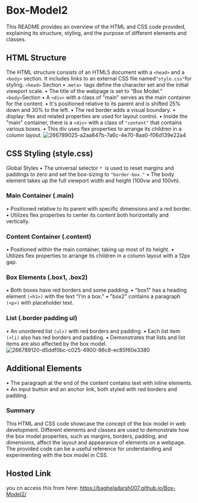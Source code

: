 # Box-Model2
This README provides an overview of the HTML and CSS code provided, explaining its structure, styling, and the purpose of different elements and classes.
## HTML Structure
The HTML structure consists of an HTML5 document with a `<head>` and a `<body>` section. It includes links to an external CSS file named` "style.css" `for styling.
`<head>` Section
• .`meta> `tags define the character set and the initial viewport scale.
• The title of the webpage is set to "Box Model."
`<body>`Section
• A `<div>` with a class of "main" serves as the main container for the content.
• It's positioned relative to its parent and is shifted 25% down and 30% to the left.
• The red border adds a visual boundary.
• display: flex and related properties are used for layout control.
• Inside the "main" container, there is a `<div>` with a class of `"content"` that contains various boxes.
• This div uses flex properties to arrange its children in a column layout.
![266789025-a2aa847b-7a6c-4e70-8aa0-f06d139e22a4](https://github.com/bagheladarsh007/Box-Model2/assets/142333682/0c2796fb-3a81-4036-918d-f6458ea66ac9)


## CSS Styling (style.css)
Global Styles
• The universal selector `* `is used to reset margins and paddings to zero and set the box-sizing to `"border-box."`
• The body element takes up the full viewport width and height (100vw and 100vh).

### Main Container (.main)
• Positioned relative to its parent with specific dimensions and a red border.
• Utilizes flex properties to center its content both horizontally and vertically.

### Content Container (.content)
• Positioned within the main container, taking up most of its height.
• Utilizes flex properties to arrange its children in a column layout with a 12px gap.

### Box Elements (.box1, .box2)
• Both boxes have red borders and some padding.
• "box1" has a heading element `(<h1>)` with the text "I'm a box."
• "box2" contains a paragraph `(<p>)` with placeholder text.
### List (.border padding ul)

• An unordered list  `(ul>)` with red borders and padding.
• Each list item `(<li)` also has red borders and padding.
• Demonstrates that lists and list items are also affected by the box model.
![266789120-d5ddf0bc-c025-4900-86c8-ec85f60e3380](https://github.com/bagheladarsh007/Box-Model2/assets/142333682/fdccd0ba-c4e1-43c4-85db-d0ab10a6f29a)


## Additional Elements
• The paragraph at the end of the content contains text with inline elements.
• An input button and an anchor link, both styled with red borders and padding.

### Summary
This HTML and CSS code showcase the concept of the box model in web development.
Different elements and classes are used to demonstrate how the box model properties, 
such as margins, borders, padding, and dimensions, affect the layout and appearance of elements on a webpage.
The provided code can be a useful reference for understanding and experimenting with the box model in CSS.

## Hosted Link
you cn access this from here: https://bagheladarsh007.github.io/Box-Model2/
